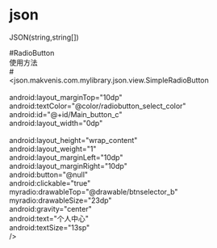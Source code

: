 # json<br />
JSON(string,string[])<br />

#RadioButton<br />
使用方法<br />
        #<br />
        <json.makvenis.com.mylibrary.json.view.SimpleRadioButton<br /><br />
            android:layout_marginTop="10dp"<br />
            android:textColor="@color/radiobutton_select_color"<br />
            android:id="@+id/Main_button_c"<br />
            android:layout_width="0dp"<br /><br />
            android:layout_height="wrap_content"<br />
            android:layout_weight="1"<br />
            android:layout_marginLeft="10dp"<br />
            android:layout_marginRight="10dp"<br />
            android:button="@null"<br />
            android:clickable="true"<br />
            myradio:drawableTop="@drawable/btnselector_b"<br />
            myradio:drawableSize="23dp"<br />
            android:gravity="center"<br />
            android:text="个人中心"<br />
            android:textSize="13sp"<br />
            /><br />
            
